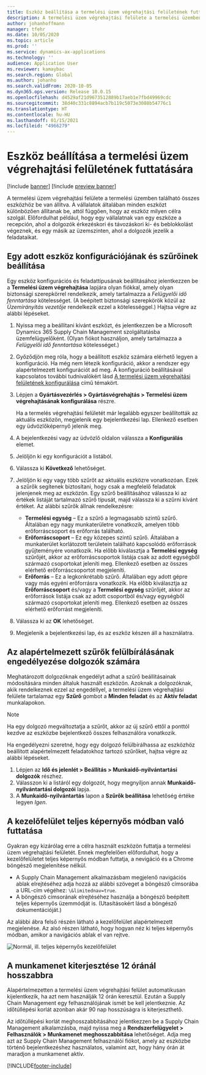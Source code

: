 ```yaml
---
title: Eszköz beállítása a termelési üzem végrehajtási felületének futtatására
description: A termelési üzem végrehajtási felülete a termelési üzemben található összes eszközhöz be van állítva. A vállalatok általában minden eszközt különbözően állítanak be, attól függően, hogy az eszköz milyen célra szolgál. Előfordulhat például, hogy egy vállalatnak van egy eszköze a recepción, ahol a dolgozók érkezéskori és távozáskori ki- és beblokkolást végeznek, és egy másik az üzemszinten, ahol a dolgozók jezelik a feladataikat.
author: johanhoffmann
manager: tfehr
ms.date: 10/05/2020
ms.topic: article
ms.prod: ''
ms.service: dynamics-ax-applications
ms.technology: ''
audience: Application User
ms.reviewer: kamaybac
ms.search.region: Global
ms.author: johanho
ms.search.validFrom: 2020-10-05
ms.dyn365.ops.version: Release 10.0.15
ms.openlocfilehash: d4529af21d9673512889b17aeb1e7fbd49969cdc
ms.sourcegitcommit: 38d40c331c8894acb7b119c5073e3088b54776c1
ms.translationtype: HT
ms.contentlocale: hu-HU
ms.lasthandoff: 01/15/2021
ms.locfileid: "4966279"
---
```

# <a name="set-up-a-device-to-run-the-production-floor-execution-interface"></a>Eszköz beállítása a termelési üzem végrehajtási felületének futtatására

[!include [banner](../includes/banner.md)]
[!include [preview banner](../includes/preview-banner.md)]

A termelési üzem végrehajtási felülete a termelési üzemben található összes eszközhöz be van állítva. A vállalatok általában minden eszközt különbözően állítanak be, attól függően, hogy az eszköz milyen célra szolgál. Előfordulhat például, hogy egy vállalatnak van egy eszköze a recepción, ahol a dolgozók érkezéskori és távozáskori ki- és beblokkolást végeznek, és egy másik az üzemszinten, ahol a dolgozók jezelik a feladataikat.

## <a name="set-the-configuration-and-filters-for-a-specific-device"></a>Egy adott eszköz konfigurációjának és szűrőinek beállítása

Egy eszköz konfigurációs és feladattípusának beállításához jelentkezzen be a **Termelési üzem végrehajtása** lapjára olyan fiókkal, amely olyan biztonsági szerepkörrel rendelkezik, amely tartalmazza a *Felügyelői idő fenntartása* kötelességet. (A beépített biztonsági szerepkörök közül az *Üzemirányítás vezetője* rendelkezik ezzel a kötelességgel.) Hajtsa végre az alábbi lépéseket.

1. Nyissa meg a beállítani kívánt eszközt, és jelentkezzen be a Microsoft Dynamics 365 Supply Chain Management szolgáltatásba üzemfelügyelőként. (Olyan fiókot használjon, amely tartalmazza a *Felügyelői idő fenntartása* kötelességet.)
1. Győződjön meg róla, hogy a beállított eszköz számára elérhető legyen a konfiguráció. Ha még nem létezik konfiguráció, akkor a rendszer egy alapértelmezett konfigurációt ad meg. A konfiguráció beállításával kapcsolatos további tudnivalókért lásd [A termelési üzem végrehajtási felületének konfigurálása](production-floor-execution-configure.md) című témakört.
1. Lépjen a **Gyártásvezérlés \> Gyártásvégrehajtás \> Termelési üzem végrehajtásának konfigurálása** részre.

    Ha a termelés végrehajtási felületét már legalább egyszer beállították az aktuális eszközön, megjelenik egy bejelentkezési lap. Ellenkező esetben egy üdvözlőképernyő jelenik meg.

1. A bejelentkezési vagy az üdvözlő oldalon válassza a **Konfigurálás** elemet.
1. Jelöljön ki egy konfigurációt a listából.
1. Válassza ki **Következő** lehetőséget.
1. Jelöljön ki egy vagy több szűrőt az aktuális eszközre vonatkozóan. Ezek a szűrők segítenek biztosítani, hogy csak a megfelelő feladatok jelenjenek meg az eszközön. Egy szűrő beállításához válassza ki az értékek listáját tartalmazó szűrő típusát, majd válassza ki a szűrni kívánt értéket. Az alábbi szűrők állnak rendelkezésre:

    - **Termelési egység** – Ez a szűrő a legmagasabb szintű szűrő. Általában egy nagy munkaterületre vonatkozik, amelyen több erőforráscsoport és erőforrás található.
    - **Erőforráscsoport** – Ez egy közepes szintű szűrő. Általában a munkaterület korlátozott területein található kapcsolódó erőforrások gyűjteményére vonatkozik. Ha előbb kiválasztja a **Termelési egység** szűrőjét, akkor az erőforráscsoportok listája csak az adott egységből származó csoportokat jeleníti meg. Ellenkező esetben az összes elérhető erőforráscsoportot megjeleníti.
    - **Erőforrás** – Ez a legkonkrétabb szűrő. Általában egy adott gépre vagy más egyéni erőforrásra vonatkozik. Ha előbb kiválasztja az **Erőforráscsoport** és/vagy a **Termelési egység** szűrőjét, akkor az erőforrások listája csak az adott csoportból és/vagy egységből származó csoportokat jeleníti meg. Ellenkező esetben az összes elérhető erőforrást megjeleníti.

1. Válassza ki az **OK** lehetőséget.
1. Megjelenik a bejelentkezési lap, és az eszköz készen áll a használatra.

## <a name="allow-a-worker-to-override-the-default-filters"></a>Az alapértelmezett szűrők felülbírálásának engedélyezése dolgozók számára

Meghatározott dolgozóknak engedélyt adhat a szűrő beállításainak módosítására minden általuk használt eszközön. Azoknak a dolgozóknak, akik rendelkeznek ezzel az engedéllyel, a termelési üzem végrehajtási felülete tartalamaz egy **Szűrő** gombot a **Minden feladat** és az **Aktív feladat** munkalapokon.

> [!NOTE]
> Ha egy dolgozó megváltoztatja a szűrőt, akkor az új szűrő ettől a ponttól kezdve az eszközbe bejelentkező összes felhasználóra vonatkozik.

Ha engedélyezni szeretné, hogy egy dolgozó felülbírálhassa az eszközhöz beállított alapértelmezett feladatokhoz tartozó szűrőket, hajtsa végre az alábbi lépéseket.

1. Lépjen az **Idő és jelenlét \> Beállítás \> Munkaidő-nyilvántartási dolgozók** részhez.
1. Válasszon ki a listáról egy dolgozót, hogy megnyíljon annak **Munkaidő-nyilvántartási dolgozói** lapja.
1. A **Munkaidő-nyilvántartás** lapon a **Szűrők beállítása** lehetőség értéke legyen *Igen*.

## <a name="run-the-interface-in-full-screen-mode"></a>A kezelőfelület teljes képernyős módban való futtatása

Gyakran egy kizárólag erre a célra használt eszközön futtatja a termelési üzem végrehajtási felületét. Ennek megfelelően előfordulhat, hogy a kezelőfelületet teljes képernyős módban futtatja, a nevigáció és a Chrome böngésző megjelenítése nélkül.

- A Supply Chain Management alkalmazásbam megjelenő navigációs ablak elrejtéséhez adja hozzá az alábbi szöveget a böngésző címsorába a URL-cím végéhez: `\&limitednav=true`.
- A böngésző címsorának elrejtéséhez használja a böngésző beépített teljes képernyős üzemmódját is. (Utasításokért lásd a böngésző dokumentációját.)

Az alábbi ábra felső részén látható a kezelőfelület alapértelmezett megjelenése. Az alsó részen látható, hogy hogyan néz ki teljes képernyős módban, amikor a navigációs ablak el van rejtve.

![Normál, ill. teljes képernyős kezelőfelület](media/pfei-full-screen.png "Normál, ill. teljes képernyős kezelőfelület")

## <a name="extend-the-session-past-12-hours"></a>A munkamenet kiterjesztése 12 óránál hosszabbra

Alapértelmezetten a termelési üzem végrehajtási felület automatikusan kijelentkezik, ha azt nem használják 12 órán keresztül. Ezután a Supply Chain Management egy felhasználójának ismét be kell jelentkeznie. Az időtúllépési korlát azonban akár 90 nap hosszúságra is kiterjeszthető.

Az időtúllépési korlát meghosszabbításához jelentkezzen be a Supply Chain Management alkalamzásba, majd nyissa meg a **Rendszerfelügyelet \> Felhasználók \> Munkamenet meghosszabbítása** lehetőséget. Adja meg azt az Supply Chain Management felhasználói fiókot, amely az eszközbe történő bejelentkezéshez használatos, valamint azt, hogy hány órán át maradjon a munkamenet aktív.


[!INCLUDE[footer-include](../../includes/footer-banner.md)]